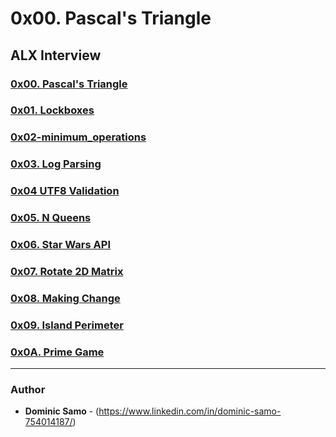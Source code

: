 # 0x00. Pascal's Triangle

## ALX Interview

### [0x00. Pascal's Triangle](0x00-pascal_triangle)

### [0x01. Lockboxes](0x01-lockboxes)

### [0x02-minimum_operations](0x02-minimum_operations)

### [0x03. Log Parsing](0x03-log_parsing)

### [0x04 UTF8 Validation](0x04-utf8_validation)

### [0x05. N Queens](0x05-nqueens)

### [0x06. Star Wars API](0x06-starwars_api)

### [0x07. Rotate 2D Matrix](0x07-rotate_2d_matrix)

### [0x08. Making Change](0x08-making_change)

### [0x09. Island Perimeter](0x09-island_perimeter)

### [0x0A. Prime Game](0x0A-primegame)

---

### Author
* **Dominic Samo** - (https://www.linkedin.com/in/dominic-samo-754014187/)
